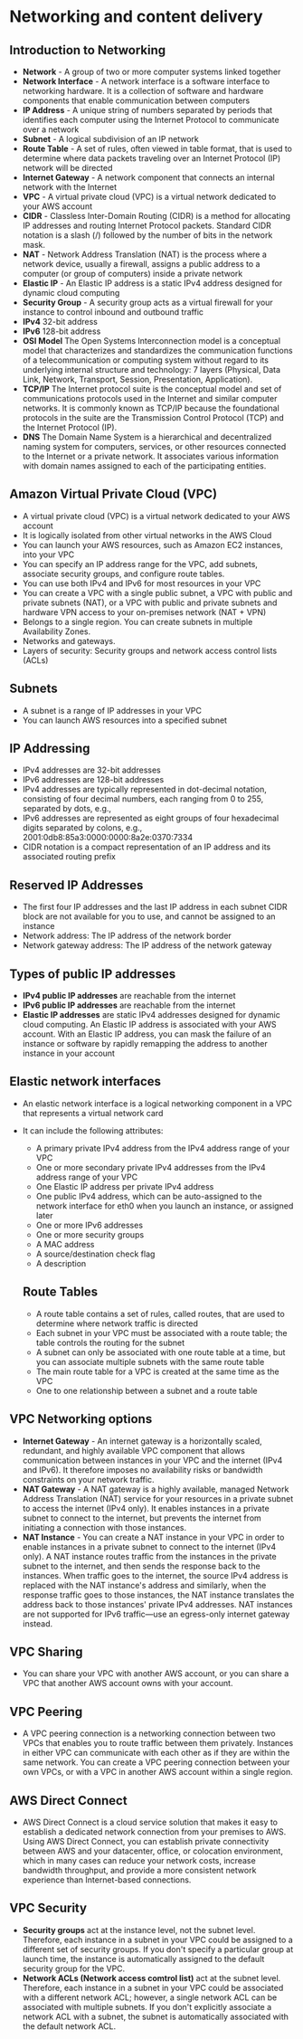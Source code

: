 # Networking and content delivery

## Introduction to Networking

- **Network** - A group of two or more computer systems linked together
- **Network Interface** - A network interface is a software interface to networking hardware. It is a collection of software and hardware components that enable communication between computers
- **IP Address** - A unique string of numbers separated by periods that identifies each computer using the Internet Protocol to communicate over a network
- **Subnet** - A logical subdivision of an IP network
- **Route Table** - A set of rules, often viewed in table format, that is used to determine where data packets traveling over an Internet Protocol (IP) network will be directed
- **Internet Gateway** - A network component that connects an internal network with the Internet
- **VPC** - A virtual private cloud (VPC) is a virtual network dedicated to your AWS account
- **CIDR** - Classless Inter-Domain Routing (CIDR) is a method for allocating IP addresses and routing Internet Protocol packets. Standard CIDR notation is a slash (/) followed by the number of bits in the network mask.
- **NAT** - Network Address Translation (NAT) is the process where a network device, usually a firewall, assigns a public address to a computer (or group of computers) inside a private network
- **Elastic IP** - An Elastic IP address is a static IPv4 address designed for dynamic cloud computing
- **Security Group** - A security group acts as a virtual firewall for your instance to control inbound and outbound traffic
- **IPv4**  32-bit address
- **IPv6** 128-bit address
- **OSI Model** The Open Systems Interconnection model is a conceptual model that characterizes and standardizes the communication functions of a telecommunication or computing system without regard to its underlying internal structure and technology: 7 layers (Physical, Data Link, Network, Transport, Session, Presentation, Application).
- **TCP/IP** The Internet protocol suite is the conceptual model and set of communications protocols used in the Internet and similar computer networks. It is commonly known as TCP/IP because the foundational protocols in the suite are the Transmission Control Protocol (TCP) and the Internet Protocol (IP).
- **DNS** The Domain Name System is a hierarchical and decentralized naming system for computers, services, or other resources connected to the Internet or a private network. It associates various information with domain names assigned to each of the participating entities.


## Amazon Virtual Private Cloud (VPC)

- A virtual private cloud (VPC) is a virtual network dedicated to your AWS account
- It is logically isolated from other virtual networks in the AWS Cloud
- You can launch your AWS resources, such as Amazon EC2 instances, into your VPC
- You can specify an IP address range for the VPC, add subnets, associate security groups, and configure route tables.
- You can use both IPv4 and IPv6 for most resources in your VPC
- You can create a VPC with a single public subnet, a VPC with public and private subnets (NAT), or a VPC with public and private subnets and hardware VPN access to your on-premises network (NAT + VPN)
- Belongs to a single region. You can create subnets in multiple Availability Zones.
- Networks and gateways.
- Layers of security: Security groups and network access control lists (ACLs)

## Subnets

- A subnet is a range of IP addresses in your VPC
- You can launch AWS resources into a specified subnet
## IP Addressing

- IPv4 addresses are 32-bit addresses
- IPv6 addresses are 128-bit addresses
- IPv4 addresses are typically represented in dot-decimal notation, consisting of four decimal numbers, each ranging from 0 to 255, separated by dots, e.g.,
- IPv6 addresses are represented as eight groups of four hexadecimal digits separated by colons, e.g., 2001:0db8:85a3:0000:0000:8a2e:0370:7334
- CIDR notation is a compact representation of an IP address and its associated routing prefix

## Reserved IP Addresses

- The first four IP addresses and the last IP address in each subnet CIDR block are not available for you to use, and cannot be assigned to an instance
- Network address: The IP address of the network border
- Network gateway address: The IP address of the network gateway

## Types of public IP addresses

- **IPv4 public IP addresses** are reachable from the internet
- **IPv6 public IP addresses** are reachable from the internet
- **Elastic IP addresses** are static IPv4 addresses designed for dynamic cloud computing. An Elastic IP address is associated with your AWS account. With an Elastic IP address, you can mask the failure of an instance or software by rapidly remapping the address to another instance in your account

## Elastic network interfaces

- An elastic network interface is a logical networking component in a VPC that represents a virtual network card
- It can include the following attributes:
  - A primary private IPv4 address from the IPv4 address range of your VPC
  - One or more secondary private IPv4 addresses from the IPv4 address range of your VPC
  - One Elastic IP address per private IPv4 address
  - One public IPv4 address, which can be auto-assigned to the network interface for eth0 when you launch an instance, or assigned later
  - One or more IPv6 addresses
  - One or more security groups
  - A MAC address
  - A source/destination check flag
  - A description

  ## Route Tables

    - A route table contains a set of rules, called routes, that are used to determine where network traffic is directed
    - Each subnet in your VPC must be associated with a route table; the table controls the routing for the subnet
    - A subnet can only be associated with one route table at a time, but you can associate multiple subnets with the same route table
    - The main route table for a VPC is created at the same time as the VPC
    - One to one relationship between a subnet and a route table

## VPC Networking options

- **Internet Gateway** - An internet gateway is a horizontally scaled, redundant, and highly available VPC component that allows communication between instances in your VPC and the internet (IPv4 and IPv6). It therefore imposes no availability risks or bandwidth constraints on your network traffic. 
- **NAT Gateway** - A NAT gateway is a highly available, managed Network Address Translation (NAT) service for your resources in a private subnet to access the internet (IPv4 only). It enables instances in a private subnet to connect to the internet, but prevents the internet from initiating a connection with those instances.
- **NAT Instance** - You can create a NAT instance in your VPC in order to enable instances in a private subnet to connect to the internet (IPv4 only). A NAT instance routes traffic from the instances in the private subnet to the internet, and then sends the response back to the instances. When traffic goes to the internet, the source IPv4 address is replaced with the NAT instance's address and similarly, when the response traffic goes to those instances, the NAT instance translates the address back to those instances' private IPv4 addresses. NAT instances are not supported for IPv6 traffic—use an egress-only internet gateway instead.

## VPC Sharing

- You can share your VPC with another AWS account, or you can share a VPC that another AWS account owns with your account.

## VPC Peering

- A VPC peering connection is a networking connection between two VPCs that enables you to route traffic between them privately. Instances in either VPC can communicate with each other as if they are within the same network. You can create a VPC peering connection between your own VPCs, or with a VPC in another AWS account within a single region.

## AWS Direct Connect

- AWS Direct Connect is a cloud service solution that makes it easy to establish a dedicated network connection from your premises to AWS. Using AWS Direct Connect, you can establish private connectivity between AWS and your datacenter, office, or colocation environment, which in many cases can reduce your network costs, increase bandwidth throughput, and provide a more consistent network experience than Internet-based connections.

## VPC Security

- **Security groups** act at the instance level, not the subnet level. Therefore, each instance in a subnet in your VPC could be assigned to a different set of security groups. If you don't specify a particular group at launch time, the instance is automatically assigned to the default security group for the VPC.
- **Network ACLs (Network access comtrol list)** act at the subnet level. Therefore, each instance in a subnet in your VPC could be associated with a different network ACL; however, a single network ACL can be associated with multiple subnets. If you don't explicitly associate a network ACL with a subnet, the subnet is automatically associated with the default network ACL.